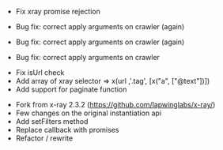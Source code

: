 <a name="3.0.5"></a>
 * Fix xray promise rejection

<a name="3.0.4"></a>
 * Bug fix: correct apply arguments on crawler (again)

<a name="3.0.3"></a>
 * Bug fix: correct apply arguments on crawler (again)

<a name="3.0.2"></a>
 * Bug fix: correct apply arguments on crawler

<a name="3.0.1"></a>
 * Fix isUrl check
 * Add array of xray selector =>  x(url ,'.tag', [x("a", ["@text"])])
 * Add support for paginate function

<a name="3.0.0"></a>
 * Fork from x-ray 2.3.2 (https://github.com/lapwinglabs/x-ray/)
 * Few changes on the original instantiation api
 * Add setFilters method
 * Replace callback with promises
 * Refactor / rewrite
